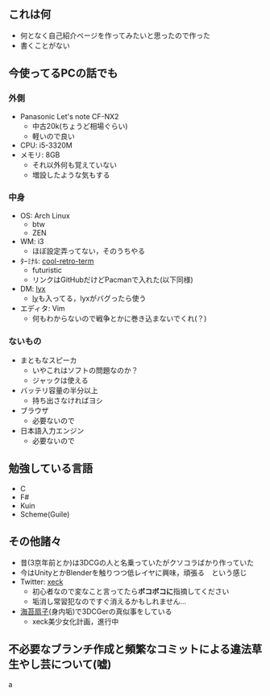 ## これは何
* 何となく自己紹介ページを作ってみたいと思ったので作った
* 書くことがない

## 今使ってるPCの話でも

### 外側
* Panasonic Let's note CF-NX2
  * 中古20k(ちょうど相場ぐらい)
  * 軽いので良い
* CPU: i5-3320M
* メモリ: 8GB
  * それ以外何も覚えていない
  * 増設したような気もする

### 中身
* OS: Arch Linux
  * btw
  * ZEN
* WM: i3
  * ほぼ設定弄ってない，そのうちやる
* ﾀｰﾐﾅﾙ: [cool-retro-term](https://github.com/Swordfish90/cool-retro-term)
  * futuristic
  * リンクはGitHubだけどPacmanで入れた(以下同様)
* DM: [lyx](https://github.com/vm-xeck/lyx)
  * [ly](https://github.com/fairyglade/ly)も入ってる，lyxがバグったら使う
* エディタ: Vim
  * 何もわからないので戦争とかに巻き込まないでくれ(？)

### ないもの
* まともなスピーカ
  * いやこれはソフトの問題なのか？
  * ジャックは使える
* バッテリ容量の半分以上
  * 持ち出さなければヨシ
* ブラウザ
  * 必要ないので
* 日本語入力エンジン
  * 必要ないので

## 勉強している言語
* C
* F#
* Kuin
* Scheme(Guile)

## その他諸々
* 昔(3京年前とか)は3DCGの人と名乗っていたがクソコラばかり作っていた
* 今はUnityとかBlenderを触りつつ低レイヤに興味，頑張る　という感じ
* Twitter: [xeck](https://twitter.com/vm_xeck)
  * 初心者なので変なこと言ってたら**ボコボコに**指摘してください
  * 垢消し常習犯なのですぐ消えるかもしれません...
* [海苔扇子](https://twitter.com/nosense_ii)(身内垢)で3DCGerの真似事をしている
  * xeck美少女化計画，進行中

## 不必要なブランチ作成と頻繁なコミットによる違法草生やし芸について(嘘)
a
